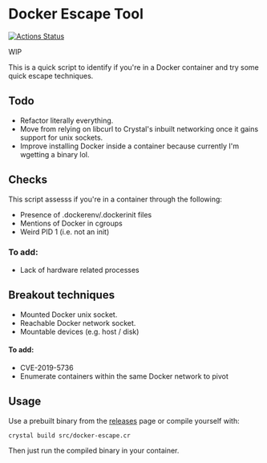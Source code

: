 # Docker Escape Tool

[![Actions Status](https://github.com/PercussiveElbow/docker-escape-tool/workflows/.github/workflows/main.yml/badge.svg)](https://github.com/PercussiveElbow/docker-escape-tool/actions)

WIP

This is a quick script to identify if you're in a Docker container and try some quick escape techniques. 

## Todo
* Refactor literally everything.
* Move from relying on libcurl to Crystal's inbuilt networking once it gains support for unix sockets.
* Improve installing Docker inside a container because currently I'm wgetting a binary lol. 

## Checks
This script assesss if you're in a container through the following:
* Presence of .dockerenv/.dockerinit files
* Mentions of Docker in cgroups
* Weird PID 1 (i.e. not an init)

### To add:
* Lack of hardware related processes
## Breakout techniques

* Mounted Docker unix socket.
* Reachable Docker network socket.
* Mountable devices (e.g. host / disk)

#### To add:
* CVE-2019-5736
* Enumerate containers within the same Docker network to pivot


## Usage

Use a prebuilt binary from the [releases]("/releases") page or compile yourself with:

```
crystal build src/docker-escape.cr
```
Then just run the compiled binary in your container. 